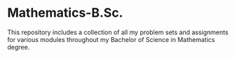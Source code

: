 # Mathematics-B.Sc.

This repository includes a collection of all my problem sets and assignments for various modules throughout my Bachelor of Science in Mathematics degree.
